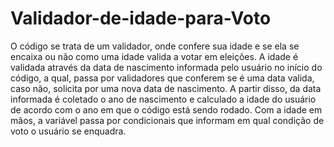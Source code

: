# Validador-de-idade-para-Voto
O código se trata de um validador, onde confere sua idade e se ela se encaixa ou não como uma idade valida a votar em eleições.
A idade é validada através da data de nascimento informada pelo usuário no início do código, a qual, passa por validadores que conferem se é uma data valida, caso não, solicita por uma nova data de nascimento. A partir disso, da data informada é coletado o ano de nascimento e calculado a idade do usuário de acordo com o ano em que o código está sendo rodado.
Com a idade em mãos, a variável passa por condicionais que informam em qual condição de voto o usuário se enquadra.
